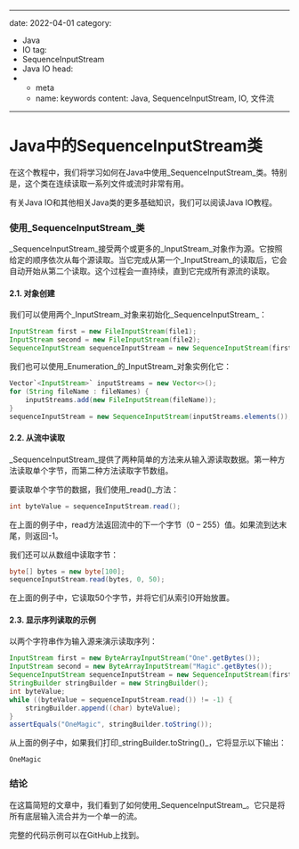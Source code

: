 ---
date: 2022-04-01
category:
  - Java
  - IO
tag:
  - SequenceInputStream
  - Java IO
head:
  - - meta
    - name: keywords
      content: Java, SequenceInputStream, IO, 文件流
------
# Java中的SequenceInputStream类

在这个教程中，我们将学习如何在Java中使用_SequenceInputStream_类。特别是，这个类在连续读取一系列文件或流时非常有用。

有关Java IO和其他相关Java类的更多基础知识，我们可以阅读Java IO教程。

### 使用_SequenceInputStream_类
_SequenceInputStream_接受两个或更多的_InputStream_对象作为源。它按照给定的顺序依次从每个源读取。当它完成从第一个_InputStream_的读取后，它会自动开始从第二个读取。这个过程会一直持续，直到它完成所有源流的读取。

#### 2.1. 对象创建
我们可以使用两个_InputStream_对象来初始化_SequenceInputStream_：

```java
InputStream first = new FileInputStream(file1);
InputStream second = new FileInputStream(file2);
SequenceInputStream sequenceInputStream = new SequenceInputStream(first, second);
```

我们也可以使用_Enumeration_的_InputStream_对象实例化它：

```java
Vector`<InputStream>` inputStreams = new Vector<>();
for (String fileName : fileNames) {
    inputStreams.add(new FileInputStream(fileName));
}
sequenceInputStream = new SequenceInputStream(inputStreams.elements());
```

#### 2.2. 从流中读取
_SequenceInputStream_提供了两种简单的方法来从输入源读取数据。第一种方法读取单个字节，而第二种方法读取字节数组。

要读取单个字节的数据，我们使用_read()_方法：

```java
int byteValue = sequenceInputStream.read();
```

在上面的例子中，read方法返回流中的下一个字节（0 – 255）值。如果流到达末尾，则返回-1。

我们还可以从数组中读取字节：

```java
byte[] bytes = new byte[100];
sequenceInputStream.read(bytes, 0, 50);
```

在上面的例子中，它读取50个字节，并将它们从索引0开始放置。

#### 2.3. 显示序列读取的示例
以两个字符串作为输入源来演示读取序列：

```java
InputStream first = new ByteArrayInputStream("One".getBytes());
InputStream second = new ByteArrayInputStream("Magic".getBytes());
SequenceInputStream sequenceInputStream = new SequenceInputStream(first, second);
StringBuilder stringBuilder = new StringBuilder();
int byteValue;
while ((byteValue = sequenceInputStream.read()) != -1) {
    stringBuilder.append((char) byteValue);
}
assertEquals("OneMagic", stringBuilder.toString());
```

从上面的例子中，如果我们打印_stringBuilder.toString()_，它将显示以下输出：

```
OneMagic
```

### 结论
在这篇简短的文章中，我们看到了如何使用_SequenceInputStream_。它只是将所有底层输入流合并为一个单一的流。

完整的代码示例可以在GitHub上找到。